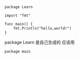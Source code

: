 ```
package Learn

import "fmt"

func main() {
	fmt.Println("hello,world!")
}
```
package Learn 是自己生成的
应该用 
```
package main
```